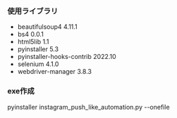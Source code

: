 ### 使用ライブラリ
- beautifulsoup4            4.11.1
- bs4                       0.0.1
- html5lib                  1.1
- pyinstaller               5.3
- pyinstaller-hooks-contrib 2022.10
- selenium                  4.1.0
- webdriver-manager         3.8.3

### exe作成
pyinstaller instagram_push_like_automation.py --onefile